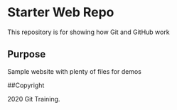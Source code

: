 # Starter Web Repo

This repository is for showing how Git and GitHub work

## Purpose

Sample website with plenty of files for demos

##Copyright

2020 Git Training.